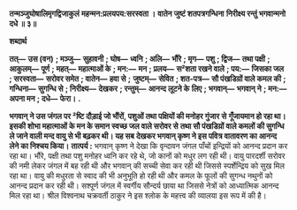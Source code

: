 **तन्मञ्जुघोषालिमृगद्विजाकुलं** **महन्मन:प्रलयपय:सरस्वता ।** **वातेन जुष्टं शतपत्रगन्धिना** **निरीक्ष्य रन्तुं भगवान्मनो दधे ॥ ३॥** 

**शब्दार्थ** 

**तत्—** **उस (वन)** **; मञ्जु—** **सुहावनी** **; घोष—** **ध्वनि** **; अलि—** **भौंरे** **; मृग—** **पशु** **; द्विज—** **तथा पक्षी** **; आकुलम्—** **पूर्ण** **; महत्—** **महात्माओं के** **; मन:—** **मन** **; प्रलय—** **स²शता रखने वाले** **; पय:—** **जिसका जल** **; सरस्वता—** **सरोवर समेत** **; वातेन—** **हवा से** **;** **जुष्टम्—** **सेवित** **; शत-पत्र—** **सौ पंखडिय़ों वाले कमल की** **; गन्धिना—** **सुगन्धि से** **; निरीक्ष्य—** **देखकर** **; रन्तुम्—** **आनन्द लूटने के** **लिए** **; भगवान्—** **भगवान् ने** **; मन:—** **अपना मन** **; दधे—** **फेरा।** **.** 

**भगवान् ने उस जंगल पर ²ष्टि दौड़ाई जो भौंरों, पशुओं तथा पक्षियों की मनोहर गुंजार से** **गूँजायमान हो रहा था। इसकी शोभा महात्माओं के मन के समान स्वच्छ जल वाले सरोवर से** **तथा सौ पंखडिय़ों वाले कमलों की सुगन्धि ले जाने वाली मन्द वायु से भी बढ़कर थी। यह सब** **देखकर भगवान् कृष्ण ने इस पवित्र वातावरण का आनन्द लेने का निश्चय किया।** **तात्पर्य :** भगवान् कृष्ण ने देखा कि वृन्दावन जंगल पाँचों इन्द्रियों को आनन्द प्रदान कर रहा था। भौंरे, पक्षी तथा पशु मनोहर ध्वनि कर रहे थे, जो कानों को मधुर लग रही थी। वायु पारदर्शी सरोवर की नमी लेकर जंगल में बह रही थी और भगवान् की सच्ची सेवा कर रही थी जिससे स्पर्शेन्द्रिय को सुख मिल रहा था। वायु की मधुरता से स्वाद की भी अनुभूति हो रही थी और कमल के फूलों की सुगन्ध नथुनों को आनन्द प्रदान कर रही थी। सश्पूर्ण जंगल में स्वर्गीय सौन्दर्य छाया था जिससे नेत्रों को आध्यात्मिक आनन्द मिल रहा था। श्रील विश्वनाथ चक्रवर्ती ठाकुर ने इस श्लोक के महत्त्व की व्यालया इस रूप में की है।  
